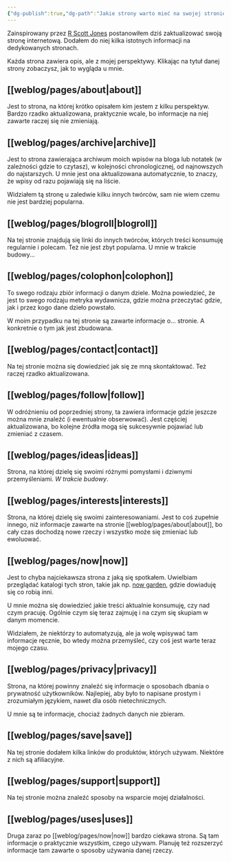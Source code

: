 ```yaml
---
{"dg-publish":true,"dg-path":"Jakie strony warto mieć na swojej stronie internetowej.md","dg-permalink":"website-setup-2024","permalink":"/website-setup-2024/","tags":["WeblogPoMo2024"]}
---
```



Zainspirowany przez [R Scott Jones](https://rscottjones.com/pages-you-should-have-on-your-personal-website/) postanowiłem dziś zaktualizować swoją stronę internetową. Dodałem do niej kilka istotnych informacji na dedykowanych stronach.

Każda strona zawiera opis, ale z mojej perspektywy. Klikając na tytuł danej strony zobaczysz, jak to wygląda u mnie.

## [[weblog/pages/about\|about]]

Jest to strona, na której krótko opisałem kim jestem z kilku perspektyw. Bardzo rzadko aktualizowana, praktycznie wcale, bo informacje na niej zawarte raczej się nie zmieniają.

## [[weblog/pages/archive\|archive]]

Jest to strona zawierająca archiwum moich wpisów na bloga lub notatek (w zależności gdzie to czytasz), w kolejności chronologicznej, od najnowszych do najstarszych. U mnie jest ona aktualizowana automatycznie, to znaczy, że wpisy od razu pojawiają się na liście.

Widziałem tą stronę u zaledwie kilku innych twórców, sam nie wiem czemu nie jest bardziej popularna.

## [[weblog/pages/blogroll\|blogroll]]

Na tej stronie znajdują się linki do innych twórców, których treści konsumuję regularnie i polecam. Też nie jest zbyt popularna. U mnie w trakcie budowy...

## [[weblog/pages/colophon\|colophon]]

To swego rodzaju zbiór informacji o danym dziele. Można powiedzieć, że jest to swego rodzaju metryka wydawnicza, gdzie można przeczytać gdzie, jak i przez kogo dane dzieło powstało.

W moim przypadku na tej stronie są zawarte informacje o... stronie. A konkretnie o tym jak jest zbudowana.

## [[weblog/pages/contact\|contact]]

Na tej stronie można się dowiedzieć jak się ze mną skontaktować. Też raczej rzadko aktualizowana.

## [[weblog/pages/follow\|follow]]

W odróżnieniu od poprzedniej strony, ta zawiera informacje gdzie jeszcze można mnie znaleźć (i ewentualnie obserwować). Jest częściej aktualizowana, bo kolejne źródła mogą się sukcesywnie pojawiać lub zmieniać z czasem.

## [[weblog/pages/ideas\|ideas]]

Strona, na której dzielę się swoimi różnymi pomysłami i dziwnymi przemyśleniami. *W trakcie budowy*.

## [[weblog/pages/interests\|interests]]

Strona, na której dzielę się swoimi zainteresowaniami. Jest to coś zupełnie innego, niż informacje zawarte na stronie [[weblog/pages/about\|about]], bo cały czas dochodzą nowe rzeczy i wszystko może się zmieniać lub ewoluować.

## [[weblog/pages/now\|now]]

Jest to chyba najciekawsza strona z jaką się spotkałem. Uwielbiam przeglądać katalogi tych stron, takie jak np. [now garden](https://now.garden/), gdzie dowiaduję się co robią inni.

U mnie można się dowiedzieć jakie treści aktualnie konsumuję, czy nad czym pracuję. Ogólnie czym się teraz zajmuję i na czym się skupiam w danym momencie.

Widziałem, że niektórzy to automatyzują, ale ja wolę wpisywać tam informacje ręcznie, bo wtedy można przemyśleć, czy coś jest warte teraz mojego czasu.

## [[weblog/pages/privacy\|privacy]]

Strona, na której powinny znaleźć się informacje o sposobach dbania o prywatność użytkowników. Najlepiej, aby było to napisane prostym i zrozumiałym językiem, nawet dla osób nietechnicznych.

U mnie są te informacje, chociaż żadnych danych nie zbieram.

## [[weblog/pages/save\|save]]

Na tej stronie dodałem kilka linków do produktów, których używam. Niektóre z nich są afiliacyjne.

## [[weblog/pages/support\|support]]

Na tej stronie można znaleźć sposoby na wsparcie mojej działalności.

## [[weblog/pages/uses\|uses]]

Druga zaraz po [[weblog/pages/now\|now]] bardzo ciekawa strona. Są tam informacje o praktycznie wszystkim, czego używam. Planuję też rozszerzyć informacje tam zawarte o sposoby używania danej rzeczy.
